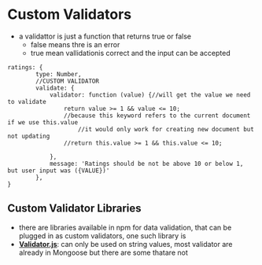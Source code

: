 # Custom Validators
- a validattor is just a function that returns true or false
    - false means thre is an error
    - true mean vallidationis correct and the input can be accepted

```
ratings: {
        type: Number,
        //CUSTOM VALIDATOR
        validate: {
            validator: function (value) {//will get the value we need to validate
                return value >= 1 && value <= 10;
                //because this keyword refers to the current document if we use this.value 
                    //it would only work for creating new document but not updating
                //return this.value >= 1 && this.value <= 10;
                
            },
            message: 'Ratings should be not be above 10 or below 1, but user input was ({VALUE})'
        },
}
```
## Custom Validator Libraries
- there are libraries available in npm for data validation, that can be plugged in as custom validators, one such library is 
- [**Validator.js**](https://github.com/validatorjs/validator.js): can only be used on string values, most validator are already in Mongoose but there are some thatare not